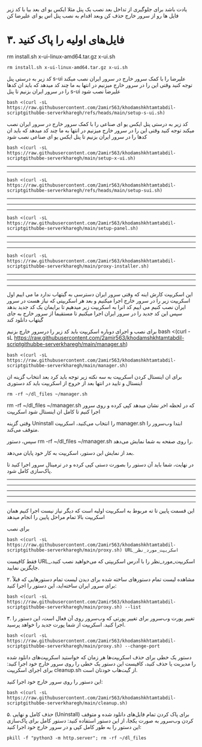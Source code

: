 


یادت باشد برای جلوگیری از تداخل بعد نصب یک پنل مثلا ایکس یو ای بعد بیا با کد زیر فایل ها رو از سرور خارج حذف کن وبعد اقدام به نصب پنل اس یو ای علیرضا کن
# ۳. فایل‌های اولیه را پاک کنید
rm install.sh x-ui-linux-amd64.tar.gz x-ui.sh
```
rm install.sh x-ui-linux-amd64.tar.gz x-ui.sh
```


 کد زیر به درستی پنل s-ui علیرضا را  با کمک سرور خارج در سرور ایران نصب میکند توجه کنید وقتی این را در سرور خارج میزنیم در انتها به ما چند کد میدهد که باید ان کدها را در سرور ایران بزنیم تا پنل s-ui علیرضا 
نصب شود

```
bash <(curl -sL https://raw.githubusercontent.com/2amir563/khodamshkhtamtabdil-scriptgithubbe-serverkharegh/refs/heads/main/setup-s-ui.sh)
```





 کد زیر به درستی پنل ایکس یو ای صناعی را  با کمک سرور خارج در سرور ایران نصب میکند توجه کنید وقتی این را در سرور خارج میزنیم در انتها به ما چند کد میدهد که باید ان کدها را در سرور ایران بزنیم تا پنل ایکس یو ای 
صناعی نصب شود

```
bash <(curl -sL https://raw.githubusercontent.com/2amir563/khodamshkhtamtabdil-scriptgithubbe-serverkharegh/main/setup-x-ui.sh)
```

----------------------------------------------------------------------------------------------------------------------------------------------------------------------------------------------------------------------------------------------------------------------------------------------------------------------------------------------------------------------------------------------------------------------------------------------------------------------------------------------------------------------------------------------------------------------------------------------------------------------------------------------------------------------------------------------------------------------------------------------------------------------------------------------------------------------------------------------------------------------------------------------------------------------------------------------------------------------------------------------------------------------------------------------------------------------------------------------------------------------------------------------------------------------------------------------------------------------------------------------------------------------------------------------------------------------------------------------------------------------------------------------------------------------------------------------------------------------------------------------------------------------------------------------------------------------------------------------------------------------------------------------------------------


-------------------------------------------------------------------------------------------------------------------------------------------------------------------------------------------------------------------------------------------------------------------------------------------------------------------------------------------------------------------------------------------------------------------------------------------------------------------------------------------------------------------------------------------------------------------------------------------------------------------------------------------------------------------------------------------------------------------------------------------------------------------------------------------------------------------------------------------------------------------------------------------------------------------------------------------------------------------------------------------------------------------------------------------------------------------------------------------------------------------------------------------------------------------------------------------------------------------------------------------------------------------------------------------------------------------------------------------------------------------------------------------------------------------------------------------------------------------------------------------------------------------------------------------------------------------------------------------------------------------------------------------------------------------------------------------

```
bash <(curl -sL https://raw.githubusercontent.com/2amir563/khodamshkhtamtabdil-scriptgithubbe-serverkharegh/refs/heads/main/setup-sui.sh)
```

----------------------------------------------------------------------------------------------------------------------------------------------------------------------------------------------------------------------------------------------------------------------------------------------------------------------------------------------------------------------------------------------------------------------------------------------------------------------------------------------------------------------------------------------------------------------------------------------------------------------------------------------------------------------------------------------------------------------------------------------------------------------------------------------------------------------------------------------------------------------------------------------------------------------------------------------------------------------------------------------------------------------------------------------------------------------------------------------------------------------------------------------------------------------------------------------------------------------------------------------------------------------------------------------------------------------------------------------------------------------------------------------------------------------------------------------------------------------------------------------------------------------------------------------------------------------------------------------------------------------------------------------------------------


---------------------------------------------------------------------------------------------------------------------------------------------------------------------------------------------------------------------------------------------------------------------------------------------------------------------------------------------------------------------------------------------------------------------------------------------------------------------------------------------------------------------------------------------------------------------------------------------------------------------------------------------------------------------------------------------------------------------------------------------------------------------------------------------------------------------------------------------------------------------------------------------------------------------------------------------------------------------------------------------------------------------------------------------------------------------------------------------------------------------------------------------------------------------------------------------------------------------------------------------------------------------------------------------------------------------------------------------------------------------------------------------------------------------------------------------------------------------------------------------------------------------------------------------------------------------------------------------------------------------------------------------------------------------------------------------------------------------------------------------------------------------------------------------------------------------------------------------------------------------------------------------------------------------------------------------------------------------------------------------------------------------------------------------------------------------------------------------------------------------------------------------------------------------------------------------------------------------------------------------------------------------------------------------------------------------------------------------------------------------------------------------------------------------------------------------------------------------------------------------------------------------------------------------------------------------------------------------------------------------------------------------------------------------------------------------------------------------------------------------------------------------------------------------------------------------------------------------------------------------------------------------------------------------------------------------------------------------------------------------------------------------------------------------------------------------------------------------------------------------------------------------------------------------------------------------------------------------------------------------------------------------------------------------------------------------------------------------------------------------------------------------------------------------------------------------------------------------------------------------------------------------------------------------------------------------------------------------------------------------------------------------------------------------


-----------------------------------------------------------------------------------------------------------------------------------------------------------------------------------------------------------------------------------------------------------------------------------------------------------------------------------------------------------------------------------------------------------------------------------------------------------------------------------------------------------------------------------------------------------------------------------------------------------------------------------------------------------------------------------------------------------------------------------------------------------------------------------------------------------------------------------------------------------------------------------------------------------------------------------------------------------------------------------------------------------------------------------------------------------------------------------------------------------------------------------------------------------------------------------------------------------------------------------------------------------------------------------------------------------------------------------------------------------------------------------------------------------------------------------------------------------------------------------------------------------------------------------------------------------------------------------------------------------------------------------------------------------------------------------------------------------------------------------------------------------------------------------------------------------------------------------------------------------------------------------------------------------------------------------------------------------------------------------------------------




```
bash <(curl -sL https://raw.githubusercontent.com/2amir563/khodamshkhtamtabdil-scriptgithubbe-serverkharegh/main/setup-panel.sh)
```

----------------------------------------------------------------------------------------------------------------------------------------------------------------------------------------------------------------------------------------------------------------------------------------------------------------------------------------------------------------------------------------------------------------------------------------------------------------------------------------------------------------------------------------------------------------------------------------------------------------------------------------------------------------------------------------------------------------------------------------------------------------------------------------------------------------------------------------------------------------------------------------------------------------------------------------------------------------------------------------------------------------------------------------------------------------------------------------------------------------------------------------------------------------------------------------------------------------------------------------------------------------------------------------------------------------------------------------------------------------------------------------------------------------------------------------------------------------------------------------------------------------------------------------------------------------------------------------------------------------------------------------------------------------


---------------------------------------------------------------------------------------------------------------------------------------------------------------------------------------------------------------------------------------------------------------------------------------------------------------------------------------------------------------------------------------------------------------------------------------------------------------------------------------------------------------------------------------------------------------------------------------------------------------------------------------------------------------------------------------------------------------------------------------------------------------------------------------------------------------------------------------------------------------------------------------------------------------------------------------------------------------------------------------------------------------------------------------------------------------------------------------------------------------------------------------------------------------------------------------------------------------------------------------------------------------------------------------------------------------------------------------------------------------------------------------------------------------------------------------------------------------------------------------------------------------------------------------------------------------------------------------------------------------------------------------------------------------------------------------------------------------------------------------------------------------------------------------------------------------------------------------------------------------------------------------------------------------------------------------------------------------------------------------------------------------------------------------------------------------------------------------------------------------------------------------------------------------------------------------------------------------------------------------------------------------------------------------------------------------------------------------------------------------------------------------------------------------------------------------------------------------------------------------------------------------------------------------------------------------------------------------------------------------------------------------------------------------------------------------------------------------------------------------------------------------------------------------------------------------------------------------------------------------------------------------------------------------------------------------------------------------------------------------------------------------------------------------------------------------------------------------------------------------------------------------------------------------------------------------------------------------------------------------------------------------------------------------------------------------------------------------------------------------------------------------------------------------------------------------------------------------------------------------------------------------------------------------------------------------------------------------------------------------------------------------------------------------------


-----------------------------------------------------------------------------------------------------------------------------------------------------------------------------------------------------------------------------------------------------------------------------------------------------------------------------------------------------------------------------------------------------------------------------------------------------------------------------------------------------------------------------------------------------------------------------------------------------------------------------------------------------------------------------------------------------------------------------------------------------------------------------------------------------------------------------------------------------------------------------------------------------------------------------------------------------------------------------------------------------------------------------------------------------------------------------------------------------------------------------------------------------------------------------------------------------------------------------------------------------------------------------------------------------------------------------------------------------------------------------------------------------------------------------------------------------------------------------------------------------------------------------------------------------------------------------------------------------------------------------------------------------------------------------------------------------------------------------------------------------------------------------------------------------------------------------------------------------------------------------------------------------------------------------------------------------------------------------------------------------



```
bash <(curl -sL https://raw.githubusercontent.com/2amir563/khodamshkhtamtabdil-scriptgithubbe-serverkharegh/main/proxy-installer.sh)
```

----------------------------------------------------------------------------------------------------------------------------------------------------------------------------------------------------------------------------------------------------------------------------------------------------------------------------------------------------------------------------------------------------------------------------------------------------------------------------------------------------------------------------------------------------------------------------------------------------------------------------------------------------------------------------------------------------------------------------------------------------------------------------------------------------------------------------------------------------------------------------------------------------------------------------------------------------------------------------------------------------------------------------------------------------------------------------------------------------------------------------------------------------------------------------------------------------------------------------------------------------------------------------------------------------------------------------------------------------------------------------------------------------------------------------------------------------------------------------------------------------------------------------------------------------------------------------------------------------------------------------------------------------------------


---------------------------------------------------------------------------------------------------------------------------------------------------------------------------------------------------------------------------------------------------------------------------------------------------------------------------------------------------------------------------------------------------------------------------------------------------------------------------------------------------------------------------------------------------------------------------------------------------------------------------------------------------------------------------------------------------------------------------------------------------------------------------------------------------------------------------------------------------------------------------------------------------------------------------------------------------------------------------------------------------------------------------------------------------------------------------------------------------------------------------------------------------------------------------------------------------------------------------------------------------------------------------------------------------------------------------------------------------------------------------------------------------------------------------------------------------------------------------------------------------------------------------------------------------------------------------------------------------------------------------------------------------------------------------------------------------------------------------------------------------------------------------------------------------------------------------------------------------------------------------------------------------------------------------------------------------------------------------------------------------------------------------------------------------------------------------------------------------------------------------------------------------------------------------------------------------------------------------------------------------------------------------------------------------------------------------------------------------------------------------------------------------------------------------------------------------------------------------------------------------------------------------------------------------------------------------------------------------------------------------------------------------------------------------------------------------------------------------------------------------------------------------------------------------------------------------------------------------------------------------------------------------------------------------------------------------------------------------------------------------------------------------------------------------------------------------------------------------------------------------------------------------------------------------------------------------------------------------------------------------------------------------------------------------------------------------------------------------------------------------------------------------------------------------------------------------------------------------------------------------------------------------------------------------------------------------------------------------------------------------------------------------------------------


-----------------------------------------------------------------------------------------------------------------------------------------------------------------------------------------------------------------------------------------------------------------------------------------------------------------------------------------------------------------------------------------------------------------------------------------------------------------------------------------------------------------------------------------------------------------------------------------------------------------------------------------------------------------------------------------------------------------------------------------------------------------------------------------------------------------------------------------------------------------------------------------------------------------------------------------------------------------------------------------------------------------------------------------------------------------------------------------------------------------------------------------------------------------------------------------------------------------------------------------------------------------------------------------------------------------------------------------------------------------------------------------------------------------------------------------------------------------------------------------------------------------------------------------------------------------------------------------------------------------------------------------------------------------------------------------------------------------------------------------------------------------------------------------------------------------------------------------------------------------------------------------------------------------------------------------------------------------------------------------------------


این اسکریپت کارش اینه که وقتی سرور ایران دسترسی به گیتهاب ندارد ما می اییم اول اسکریپت زیر را در سرور خارج اجرا میکنیم و بعد هر اسکریپتی که نیاز هست در سرور ایران نصب کنیم می اییم کد انرا به اسکریپت زیر میدهیم تا برایمان یک کد جدید بدهد سپس این کد جدید را در سرور ایران اجرا میکنیم تا مستقیما از سرور خارج به جای گیتهاب دانلود کند


برای نصب و اجرای دوباره اسکریپت باید کد زیر را درسرور خارچ بزنیم
bash <(curl -sL https://raw.githubusercontent.com/2amir563/khodamshkhtamtabdil-scriptgithubbe-serverkharegh/main/manager.sh)
```
bash <(curl -sL https://raw.githubusercontent.com/2amir563/khodamshkhtamtabdil-scriptgithubbe-serverkharegh/main/manager.sh)
```


برای ان اینستال کردن اسکریپت به سه نکته زیر توجه باید کرد بعد انتخاب گزینه ان اینستال و تایید در انتها بعد از خروج از اسکریپت باید کد دستوری 
```
rm -rf ~/dl_files ~/manager.sh
```

rm -rf ~/dl_files ~/manager.sh
که در لحظه اخر نشان میدهد کپی کرده و روی سرور اجرا کنیم تا کامل ان اینستال شود اسکریپت


وقتی گزینه Uninstall را انتخاب می‌کنید، اسکریپت manager.sh ابتدا وب‌سرور را متوقف می‌کند.

سپس، دستور rm -rf ~/dl_files ~/manager.sh را روی صفحه به شما نمایش می‌دهد.

بعد از نمایش این دستور، اسکریپت به کار خود پایان می‌دهد.

در نهایت، شما باید آن دستور را بصورت دستی کپی کرده و در ترمینال سرور اجرا کنید تا پاک‌سازی کامل شود.

------------------------------------------------------------------------------------------------------------------------------------------------------------------------------------------------------------------------------------------------------------------------------------------------------------------------------------------------------------------------------------------------------------------------------------------------------------------------------------------------------------------------------------------------------------------------------------------------------------------------------------------------------------------------------------------------------------------------------------------------------------------------------------------------------------------------------------------------------------------------------------------------------------------------------------------------------------------------------------------------------------------------------------------------------------------------------------------------------------------------------------------------------------------------------------------------------------------------------------------------------------------------------------------------------------------------------------------------------------------------------------------------------------------------------------------------------------------------------------------------------------------------------------------------------------------------------------------------------------------------------------------------------------------------------------------------------------------------------------------------------------------------------------------------------------------------------------------------------------------------------------------------------------------------------------------------------------------------------------------------------


-----------------------------------------------------------------------------------------------------------------------------------------------------------------------------------------------------------------------------------------------------------------------------------------------------------------------------------------------------------------------------------------------------------------------------------------------------------------------------------------------------------------------------------------------------------------------------------------------------------------------------------------------------------------------------------------------------------------------------------------------------------------------------------------------------------------------------------------------------------------------------------------------------------------------------------------------------------------------------------------------------------------------------------------------------------------------------------------------------------------------------------------------------------------------------------------------------------------------------------------------------------------------------------------------------------------------------------------------------------------------------------------------------------------------------------------------------------------------------------------------------------------------------------------------------------------------------------------------------------------------------------------------------------------------------------------------------------------------------------------------------------------------------------------------------------------------------------------------------------------------------------------------------------------------------------------------------------------------------------------------------




-----------------------------------------------------------------------------------------------------------------------------------------------------------------------------------------------------------------------------------------------------------------------------------------------------------------------------------------------------------------------------------------------------------------------------------------------------------------------------------------------------------------------------------------------------------------------------------------------------------------------------------------------------------------------------------------------------------------------------------------------------------------------------------------------------------------------------------------------------------------------------------------------------------------------------------------------------------------------------------------------------------------------------------------------------------------------------------------------------------------------------------------------------------------------------------------------------------------------------------------------------------------------------------------------------------------------------------------------------------------------------------------------------------------------------------------------------------------------------------------------------------------------------------------------------------------------------------------------------------------------------------------------------------------------------------------------------------------------------------------------------------------------------------------------------------------------------------------------------------------------------------------------------------------------------------------------------------------------------------------------------





-----------------------------------------------------------------------------------------------------------------------------------------------------------------------------------------------------------------------------------------------------------------------------------------------------------------------------------------------------------------------------------------------------------------------------------------------------------------------------------------------------------------------------------------------------------------------------------------------------------------------------------------------------------------------------------------------------------------------------------------------------------------------------------------------------------------------------------------------------------------------------------------------------------------------------------------------------------------------------------------------------------------------------------------------------------------------------------------------------------------------------------------------------------------------------------------------------------------------------------------------------------------------------------------------------------------------------------------------------------------------------------------------------------------------------------------------------------------------------------------------------------------------------------------------------------------------------------------------------------------------------------------------------------------------------------------------------------------------------------------------------------------------------------------------------------------------------------------------------------------------------------------------------------------------------------------------------------------------------------------------------


-----------------------------------------------------------------------------------------------------------------------------------------------------------------------------------------------------------------------------------------------------------------------------------------------------------------------------------------------------------------------------------------------------------------------------------------------------------------------------------------------------------------------------------------------------------------------------------------------------------------------------------------------------------------------------------------------------------------------------------------------------------------------------------------------------------------------------------------------------------------------------------------------------------------------------------------------------------------------------------------------------------------------------------------------------------------------------------------------------------------------------------------------------------------------------------------------------------------------------------------------------------------------------------------------------------------------------------------------------------------------------------------------------------------------------------------------------------------------------------------------------------------------------------------------------------------------------------------------------------------------------------------------------------------------------------------------------------------------------------------------------------------------------------------------------------------------------------------------------------------------------------------------------------------------------------------------------------------------------------------------------


این قسمت  پایین تا ته مربوط به اسکریپت اولیه است که دیگر نیاز نیست اجرا کنیم همان اسکریپت بالا تمام مراحل پایین را انجام میدهد

برای نصب 
```
bash <(curl -sL https://raw.githubusercontent.com/2amir563/khodamshkhtamtabdil-scriptgithubbe-serverkharegh/main/proxy.sh) URL_اسکریپت_مورد_نظر
```

فقط کافیست URL_اسکریپت_مورد_نظر را با آدرس اسکریپتی که می‌خواهید نصب کنید، جایگزین نمایید.

۲. مشاهده لیست تمام دستورهای ساخته شده
برای دیدن لیست تمام دستورهایی که قبلاً برای سرور ایران ساخته‌اید، این دستور را اجرا کنید:

```
bash <(curl -sL https://raw.githubusercontent.com/2amir563/khodamshkhtamtabdil-scriptgithubbe-serverkharegh/main/proxy.sh) --list
```

۳. تغییر پورت وب‌سرور
برای تغییر پورتی که وب‌سرور روی آن فعال است، این دستور را اجرا کنید. اسکریپت از شما پورت جدید را خواهد پرسید.

```
bash <(curl -sL https://raw.githubusercontent.com/2amir563/khodamshkhtamtabdil-scriptgithubbe-serverkharegh/main/proxy.sh) --change-port
```


دستور یک خطی برای حذف اسکریپت‌ها
هر زمان که خواستید اسکریپت‌های دانلود شده را مدیریت یا حذف کنید، کافیست این دستور یک خطی را روی سرور خارج خود اجرا کنید:
 برای اجرای اسکریپت cleanup.sh از گیت‌هاب خودتان است.

این دستور را روی سرور خارج خود اجرا کنید:

```
bash <(curl -sL https://raw.githubusercontent.com/2amir563/khodamshkhtamtabdil-scriptgithubbe-serverkharegh/main/cleanup.sh)
```

۵. حذف کامل و نهایی (Uninstall)
برای پاک کردن تمام فایل‌های دانلود شده و متوقف کردن وب‌سرور به صورت یکجا، از این دستور استفاده کنید:
دستور کامل برای پاک‌سازی
این دستور را به طور کامل کپی و در سرور خارج خود اجرا کنید:


```
pkill -f "python3 -m http.server"; rm -rf ~/dl_files
```
